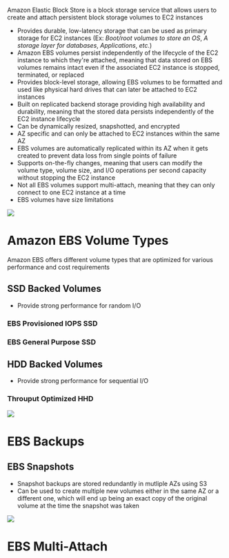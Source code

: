 Amazon Elastic Block Store is a block storage service that allows users to create and attach persistent block storage volumes to EC2 instances

* Provides durable, low-latency storage that can be used as primary storage for EC2 instances (Ex: *Boot/root volumes to store an OS*, *A storage layer for databases*, *Applications*, *etc.*)
* Amazon EBS volumes persist independently of the lifecycle of the EC2 instance to which they're attached, meaning that data stored on EBS volumes remains intact even if the associated EC2 instance is stopped, terminated, or replaced
* Provides block-level storage, allowing EBS volumes to be formatted and used like physical hard drives that can later be attached to EC2 instances
* Built on replicated backend storage providing high availability and durability, meaning that the stored data persists independently of the EC2 instance lifecycle
* Can be dynamically resized, snapshotted, and encrypted
* AZ specific and can only be attached to EC2 instances within the same AZ
* EBS volumes are automatically replicated within its AZ when it gets created to prevent data loss from single points of failure
* Supports on-the-fly changes, meaning that users can modify the volume type, volume size, and I/O operations per second capacity without stopping the EC2 instance
* Not all EBS volumes support multi-attach, meaning that they can only connect to one EC2 instance at a time
* EBS volumes have size limitations

![](https://github.com/JonmarCorpuz/SecondBrain/blob/main/Assets/Whitespace.png)

# Amazon EBS Volume Types

Amazon EBS offers different volume types that are optimized for various performance and cost requirements

## SSD Backed Volumes

* Provide strong performance for random I/O

### EBS Provisioned IOPS SSD

### EBS General Purpose SSD

## HDD Backed Volumes

* Provide strong performance for sequential I/O

### Throuput Optimized HHD

![](https://github.com/JonmarCorpuz/SecondBrain/blob/main/Assets/Whitespace.png)

# EBS Backups

## EBS Snapshots

* Snapshot backups are stored redundantly in mutliple AZs using S3
* Can be used to create multiple new volumes either in the same AZ or a different one, which will end up being an exact copy of the original volume at the time the snapshot was taken

![](https://github.com/JonmarCorpuz/SecondBrain/blob/main/Assets/Whitespace.png)

# EBS Multi-Attach

